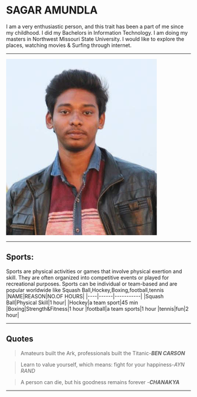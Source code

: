 # SAGAR AMUNDLA
I am a very enthusiastic person, and this trait has been a part of me since my childhood. I did my Bachelors in Information Technology. I am doing my masters in Northwest Missouri State University. I would like to explore the places, watching movies & Surfing through internet.


****

![Sagar](sagarimage.jpeg) 


****

## Sports:

Sports are physical activities or games that involve physical exertion and skill. They are often organized into competitive events or played for recreational purposes. Sports can be individual or team-based and are popular worldwide like Squash Ball,Hockey,Boxing,football,tennis
|NAME|REASON|NO.OF HOURS|
|----|------|-----------|
|Squash Ball|Physical Skill|1 hour|
|Hockey|a team sport|45 min
|Boxing|Strength&Fitness|1 hour
|football|a team sports|1 hour
|tennis|fun|2 hour|


****


## Quotes

>Amateurs built the Ark, professionals built the Titanic-___BEN CARSON___

>Learn to value yourself, which means: fight for your happiness-*AYN RAND*

>A person can die, but his goodness remains forever -___CHANAKYA___


****











